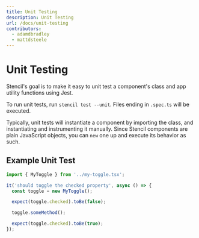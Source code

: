 ```yaml
---
title: Unit Testing
description: Unit Testing
url: /docs/unit-testing
contributors:
  - adamdbradley
  - mattdsteele
---
```


# Unit Testing

Stencil's goal is to make it easy to unit test a component's class and app utility functions using Jest.

To run unit tests, run `stencil test --unit`. Files ending in `.spec.ts` will be executed.

Typically, unit tests will instantiate a component by importing the class, and instantiating and instrumenting it manually.
Since Stencil components are plain JavaScript objects, you can `new` one up and execute its behavior as such.

## Example Unit Test

```typescript
import { MyToggle } from '../my-toggle.tsx';

it('should toggle the checked property', async () => {
  const toggle = new MyToggle();

  expect(toggle.checked).toBe(false);

  toggle.someMethod();

  expect(toggle.checked).toBe(true);
});
```

